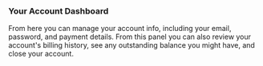 ### Your Account Dashboard
From here you can manage your account info, including your email, password, and payment details. From this panel you can also review your account's billing history, see any outstanding balance you might have, and close your account.